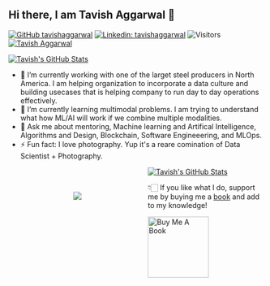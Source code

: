 ## Hi there, I am Tavish Aggarwal 👋

[![GitHub tavishaggarwal](https://img.shields.io/github/followers/tavishaggarwal?label=follow&style=social)](https://github.com/tavishaggarwal)
[![Linkedin: tavishaggarwal](https://img.shields.io/badge/Tavish%20Aggarwal-blue?style=flat-square&logo=Linkedin&logoColor=white&link=https://www.linkedin.com/in/tavishaggarwal/)](https://www.linkedin.com/in/tavishaggarwal/)
![Visitors](https://visitor-badge.glitch.me/badge?page_id=tavishaggarwal&left_color=gray&right_color=blue)
[![Tavish Aggarwal](https://img.shields.io/badge/website-tavishaggarwal-blue?style=flat&logo=appveyor&link=https://tavishaggarwal.com)](https://tavishaggarwal.com)

[![Tavish's GitHub Stats](https://github-readme-stats.vercel.app/api?username=tavishaggarwal&hide=issues&count_private=true&show_icons=true&theme=calm)]()

- 🔭 I’m currently working with one of the larget steel producers in North America. I am helping organization to incorporate a data culture and building usecases that is helping company to run day to day operations effectively.
- 🌱 I’m currently learning multimodal problems. I am trying to understand what how ML/AI will work if we combine multiple modalities.
- 💬 Ask me about mentoring, Machine learning and Artifical Intelligence, Algorithms and Design, Blockchain, Software Engineeering, and MLOps.
- ⚡ Fun fact: I love photography. Yup it's a reare comination of Data Scientist + Photography.

<img align="left" style="padding: 3rem 8rem" src="https://github-readme-streak-stats.herokuapp.com/?user=tavishaggarwal&theme=tokyonight" />

[![Tavish's GitHub Stats](https://github-readme-stats.vercel.app/api/top-langs/?username=tavishaggarwal&theme=dracula&hide_langs_below=1)]()

👇🏻 If you like what I do, support me by buying me a [book](https://www.buymeacoffee.com/tavishaggarwal) and add to my knowledge! 

<a href="hhttps://www.buymeacoffee.com/tavishaggarwal" target="_blank"><img src="https://cdn.buymeacoffee.com/buttons/v2/default-white.png" alt="Buy Me A Book" width="120" ></a>

  
<!--
**tavishaggarwal/tavishaggarwal** is a ✨ _special_ ✨ repository because its `README.md` (this file) appears on your GitHub profile.

Here are some ideas to get you started:

- 🔭 I’m currently working on ...
- 🌱 I’m currently learning ...
- 👯 I’m looking to collaborate on ...
- 🤔 I’m looking for help with ...
- 💬 Ask me about ...
- 📫 How to reach me: ...
- 😄 Pronouns: ...
- ⚡ Fun fact: ...
-->
